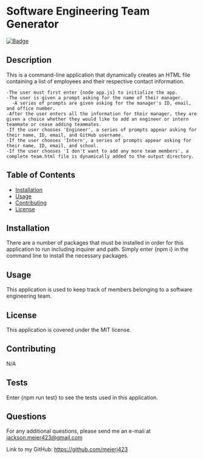 # Software Engineering Team Generator

  [![Badge](https://img.shields.io/badge/License-MIT-black.svg)](https://opensource.org/licenses/MIT)

## Description 

This is a command-line application that dynamically creates an HTML file containing a list of employees and their respective contact information.

    -The user must first enter {node app.js} to initialize the app.
    -The user is given a prompt asking for the name of their manager.
      -A series of prompts are given asking for the manager's ID, email, and office number.
    -After the user enters all the information for their manager, they are given a choice whether they would like to add an engineer or intern      teammate or cease adding teammates.
    -If the user chooses 'Engineer', a series of prompts appear asking for their name, ID, email, and GitHub username.
    -If the user chooses 'Intern', a series of prompts appear asking for their name, ID, email, and school.
    -If the user chooses 'I don't want to add any more team members', a complete team.html file is dynamically added to the output directory.

## Table of Contents

* [Installation](#installation)
* [Usage](#usage)
* [Contributing](#contributing)
* [License](#license)

## Installation

There are a number of packages that must be installed in order for this application to run including inquirer and path. Simply enter {npm i} in the command line to install the necessary packages.

## Usage 

This application is used to  keep track of members belonging to  a software engineering team.

## License

This application is covered under the MIT license.

## Contributing

N/A

## Tests

Enter {npm run test} to see the tests used in this application.

## Questions

For any additional questions, please send me an e-mail at jackson.meier423@gmail.com

Link to my GitHub: https://github.com/meierj423


